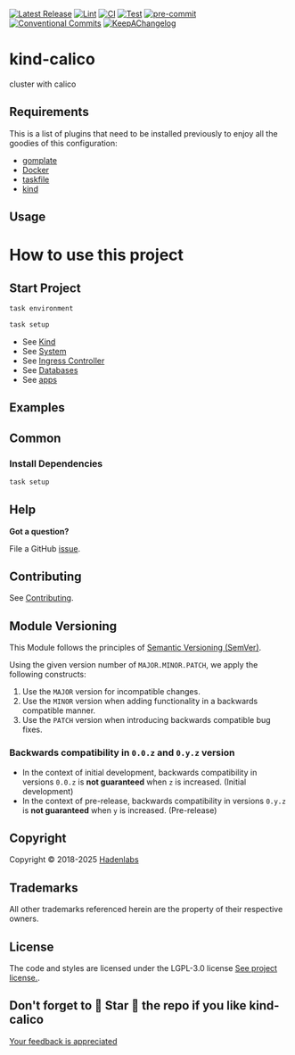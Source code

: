 <!--


  ** DO NOT EDIT THIS FILE
  **
  ** 1) Make all changes to `provision/generator/README.yaml`
  ** 2) Run`task readme` to rebuild this file.
  **
  ** (We maintain HUNDREDS of open source projects. This is how we maintain our sanity.)
  **


  -->

[![Latest Release](https://img.shields.io/github/release/hadenlabs/kind-calico)](https://github.com/hadenlabs/kind-calico/releases) [![Lint](https://img.shields.io/github/workflow/status/hadenlabs/kind-calico/lint-code)](https://github.com/hadenlabs/kind-calico/actions?workflow=lint-code) [![CI](https://img.shields.io/github/workflow/status/hadenlabs/kind-calico/ci)](https://github.com/hadenlabs/kind-calico/actions?workflow=ci) [![Test](https://img.shields.io/github/workflow/status/hadenlabs/kind-calico/test)](https://github.com/hadenlabs/kind-calico/actions?workflow=test) [![pre-commit](https://img.shields.io/badge/pre--commit-enabled-brightgreen?logo=pre-commit&logoColor=white)](https://github.com/pre-commit/pre-commit) [![Conventional Commits](https://img.shields.io/badge/Conventional%20Commits-1.0.0-yellow)](https://conventionalcommits.org) [![KeepAChangelog](https://img.shields.io/badge/changelog-Keep%20a%20Changelog%20v1.0.0-orange)](https://keepachangelog.com)

# kind-calico

cluster with calico

## Requirements

This is a list of plugins that need to be installed previously to enjoy all the goodies of this configuration:

- [gomplate](https://github.com/hairyhenderson/gomplate)
- [Docker](https://www.docker.com)
- [taskfile](https://github.com/go-task/task)
- [kind](https://kind.sigs.k8s.io)

## Usage

# How to use this project

## Start Project

```bash
task environment
```

```bash
task setup
```

- See [Kind](/docs/usage/kind.md)
- See [System](/docs/usage/system.md)
- See [Ingress Controller](/docs/usage/ingress-controller.md)
- See [Databases](/docs/usage/databases.md)
- See [apps](/docs/usage/apps.md)

## Examples

<!-- Space: Projects -->
<!-- Parent: KindCalico -->
<!-- Title: Examples KindCalico -->
<!-- Label: Examples -->
<!-- Include: ./../disclaimer.md -->
<!-- Include: ac:toc -->

## Common

### Install Dependencies

```bash
task setup
```

## Help

**Got a question?**

File a GitHub [issue](https://github.com/hadenlabs/kind-calico/issues).

## Contributing

See [Contributing](./docs/contributing.md).

## Module Versioning

This Module follows the principles of [Semantic Versioning (SemVer)](https://semver.org/).

Using the given version number of `MAJOR.MINOR.PATCH`, we apply the following constructs:

1. Use the `MAJOR` version for incompatible changes.
1. Use the `MINOR` version when adding functionality in a backwards compatible manner.
1. Use the `PATCH` version when introducing backwards compatible bug fixes.

### Backwards compatibility in `0.0.z` and `0.y.z` version

- In the context of initial development, backwards compatibility in versions `0.0.z` is **not guaranteed** when `z` is increased. (Initial development)
- In the context of pre-release, backwards compatibility in versions `0.y.z` is **not guaranteed** when `y` is increased. (Pre-release)

## Copyright

Copyright © 2018-2025 [Hadenlabs](https://hadenlabs.com)

## Trademarks

All other trademarks referenced herein are the property of their respective owners.

## License

The code and styles are licensed under the LGPL-3.0 license [See project license.](LICENSE).

## Don't forget to 🌟 Star 🌟 the repo if you like kind-calico

[Your feedback is appreciated](https://github.com/hadenlabs/kind-calico/issues)
